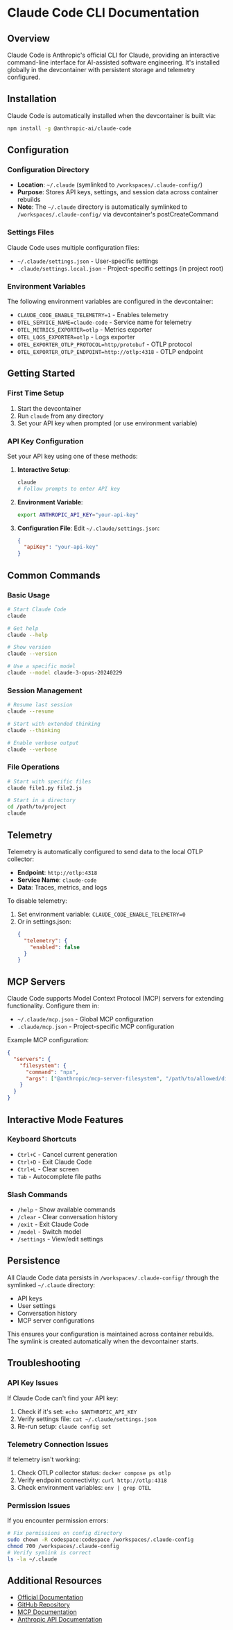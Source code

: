 # Claude Code CLI Documentation

## Overview
Claude Code is Anthropic's official CLI for Claude, providing an interactive command-line interface for AI-assisted software engineering. It's installed globally in the devcontainer with persistent storage and telemetry configured.

## Installation
Claude Code is automatically installed when the devcontainer is built via:
```bash
npm install -g @anthropic-ai/claude-code
```

## Configuration

### Configuration Directory
- **Location**: `~/.claude` (symlinked to `/workspaces/.claude-config/`)
- **Purpose**: Stores API keys, settings, and session data across container rebuilds
- **Note**: The `~/.claude` directory is automatically symlinked to `/workspaces/.claude-config/` via devcontainer's postCreateCommand

### Settings Files
Claude Code uses multiple configuration files:
- `~/.claude/settings.json` - User-specific settings
- `.claude/settings.local.json` - Project-specific settings (in project root)

### Environment Variables
The following environment variables are configured in the devcontainer:
- `CLAUDE_CODE_ENABLE_TELEMETRY=1` - Enables telemetry
- `OTEL_SERVICE_NAME=claude-code` - Service name for telemetry
- `OTEL_METRICS_EXPORTER=otlp` - Metrics exporter
- `OTEL_LOGS_EXPORTER=otlp` - Logs exporter
- `OTEL_EXPORTER_OTLP_PROTOCOL=http/protobuf` - OTLP protocol
- `OTEL_EXPORTER_OTLP_ENDPOINT=http://otlp:4318` - OTLP endpoint

## Getting Started

### First Time Setup
1. Start the devcontainer
2. Run `claude` from any directory
3. Set your API key when prompted (or use environment variable)

### API Key Configuration
Set your API key using one of these methods:

1. **Interactive Setup**:
   ```bash
   claude
   # Follow prompts to enter API key
   ```

2. **Environment Variable**:
   ```bash
   export ANTHROPIC_API_KEY="your-api-key"
   ```

3. **Configuration File**:
   Edit `~/.claude/settings.json`:
   ```json
   {
     "apiKey": "your-api-key"
   }
   ```

## Common Commands

### Basic Usage
```bash
# Start Claude Code
claude

# Get help
claude --help

# Show version
claude --version

# Use a specific model
claude --model claude-3-opus-20240229
```

### Session Management
```bash
# Resume last session
claude --resume

# Start with extended thinking
claude --thinking

# Enable verbose output
claude --verbose
```

### File Operations
```bash
# Start with specific files
claude file1.py file2.js

# Start in a directory
cd /path/to/project
claude
```

## Telemetry
Telemetry is automatically configured to send data to the local OTLP collector:
- **Endpoint**: `http://otlp:4318`
- **Service Name**: `claude-code`
- **Data**: Traces, metrics, and logs

To disable telemetry:
1. Set environment variable: `CLAUDE_CODE_ENABLE_TELEMETRY=0`
2. Or in settings.json:
   ```json
   {
     "telemetry": {
       "enabled": false
     }
   }
   ```

## MCP Servers
Claude Code supports Model Context Protocol (MCP) servers for extending functionality. Configure them in:
- `~/.claude/mcp.json` - Global MCP configuration
- `.claude/mcp.json` - Project-specific MCP configuration

Example MCP configuration:
```json
{
  "servers": {
    "filesystem": {
      "command": "npx",
      "args": ["@anthropic/mcp-server-filesystem", "/path/to/allowed/directory"]
    }
  }
}
```

## Interactive Mode Features

### Keyboard Shortcuts
- `Ctrl+C` - Cancel current generation
- `Ctrl+D` - Exit Claude Code
- `Ctrl+L` - Clear screen
- `Tab` - Autocomplete file paths

### Slash Commands
- `/help` - Show available commands
- `/clear` - Clear conversation history
- `/exit` - Exit Claude Code
- `/model` - Switch model
- `/settings` - View/edit settings

## Persistence
All Claude Code data persists in `/workspaces/.claude-config/` through the symlinked `~/.claude` directory:
- API keys
- User settings
- Conversation history
- MCP server configurations

This ensures your configuration is maintained across container rebuilds. The symlink is created automatically when the devcontainer starts.

## Troubleshooting

### API Key Issues
If Claude Code can't find your API key:
1. Check if it's set: `echo $ANTHROPIC_API_KEY`
2. Verify settings file: `cat ~/.claude/settings.json`
3. Re-run setup: `claude config set`

### Telemetry Connection Issues
If telemetry isn't working:
1. Check OTLP collector status: `docker compose ps otlp`
2. Verify endpoint connectivity: `curl http://otlp:4318`
3. Check environment variables: `env | grep OTEL`

### Permission Issues
If you encounter permission errors:
```bash
# Fix permissions on config directory
sudo chown -R codespace:codespace /workspaces/.claude-config
chmod 700 /workspaces/.claude-config
# Verify symlink is correct
ls -la ~/.claude
```

## Additional Resources
- [Official Documentation](https://docs.anthropic.com/en/docs/claude-code)
- [GitHub Repository](https://github.com/anthropics/claude-code)
- [MCP Documentation](https://modelcontextprotocol.io/)
- [Anthropic API Documentation](https://docs.anthropic.com/)